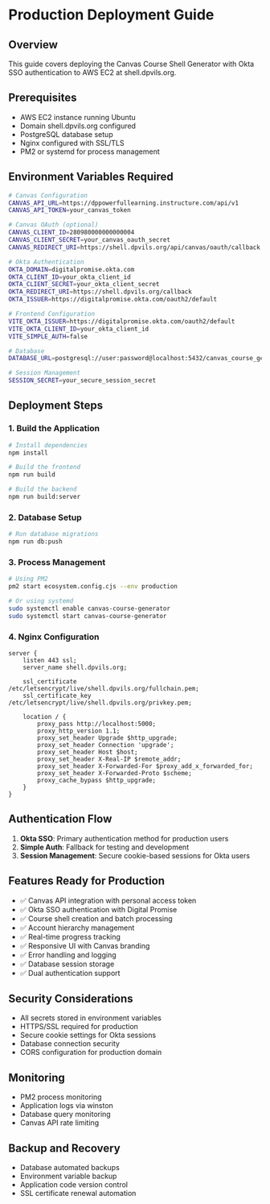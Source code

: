 # Production Deployment Guide

## Overview
This guide covers deploying the Canvas Course Shell Generator with Okta SSO authentication to AWS EC2 at shell.dpvils.org.

## Prerequisites
- AWS EC2 instance running Ubuntu
- Domain shell.dpvils.org configured
- PostgreSQL database setup
- Nginx configured with SSL/TLS
- PM2 or systemd for process management

## Environment Variables Required
```bash
# Canvas Configuration
CANVAS_API_URL=https://dppowerfullearning.instructure.com/api/v1
CANVAS_API_TOKEN=your_canvas_token

# Canvas OAuth (optional)
CANVAS_CLIENT_ID=280980000000000004
CANVAS_CLIENT_SECRET=your_canvas_oauth_secret
CANVAS_REDIRECT_URI=https://shell.dpvils.org/api/canvas/oauth/callback

# Okta Authentication
OKTA_DOMAIN=digitalpromise.okta.com
OKTA_CLIENT_ID=your_okta_client_id
OKTA_CLIENT_SECRET=your_okta_client_secret
OKTA_REDIRECT_URI=https://shell.dpvils.org/callback
OKTA_ISSUER=https://digitalpromise.okta.com/oauth2/default

# Frontend Configuration
VITE_OKTA_ISSUER=https://digitalpromise.okta.com/oauth2/default
VITE_OKTA_CLIENT_ID=your_okta_client_id
VITE_SIMPLE_AUTH=false

# Database
DATABASE_URL=postgresql://user:password@localhost:5432/canvas_course_generator

# Session Management
SESSION_SECRET=your_secure_session_secret
```

## Deployment Steps

### 1. Build the Application
```bash
# Install dependencies
npm install

# Build the frontend
npm run build

# Build the backend
npm run build:server
```

### 2. Database Setup
```bash
# Run database migrations
npm run db:push
```

### 3. Process Management
```bash
# Using PM2
pm2 start ecosystem.config.cjs --env production

# Or using systemd
sudo systemctl enable canvas-course-generator
sudo systemctl start canvas-course-generator
```

### 4. Nginx Configuration
```nginx
server {
    listen 443 ssl;
    server_name shell.dpvils.org;
    
    ssl_certificate /etc/letsencrypt/live/shell.dpvils.org/fullchain.pem;
    ssl_certificate_key /etc/letsencrypt/live/shell.dpvils.org/privkey.pem;
    
    location / {
        proxy_pass http://localhost:5000;
        proxy_http_version 1.1;
        proxy_set_header Upgrade $http_upgrade;
        proxy_set_header Connection 'upgrade';
        proxy_set_header Host $host;
        proxy_set_header X-Real-IP $remote_addr;
        proxy_set_header X-Forwarded-For $proxy_add_x_forwarded_for;
        proxy_set_header X-Forwarded-Proto $scheme;
        proxy_cache_bypass $http_upgrade;
    }
}
```

## Authentication Flow
1. **Okta SSO**: Primary authentication method for production users
2. **Simple Auth**: Fallback for testing and development
3. **Session Management**: Secure cookie-based sessions for Okta users

## Features Ready for Production
- ✅ Canvas API integration with personal access token
- ✅ Okta SSO authentication with Digital Promise
- ✅ Course shell creation and batch processing
- ✅ Account hierarchy management
- ✅ Real-time progress tracking
- ✅ Responsive UI with Canvas branding
- ✅ Error handling and logging
- ✅ Database session storage
- ✅ Dual authentication support

## Security Considerations
- All secrets stored in environment variables
- HTTPS/SSL required for production
- Secure cookie settings for Okta sessions
- Database connection security
- CORS configuration for production domain

## Monitoring
- PM2 process monitoring
- Application logs via winston
- Database query monitoring
- Canvas API rate limiting

## Backup and Recovery
- Database automated backups
- Environment variable backup
- Application code version control
- SSL certificate renewal automation